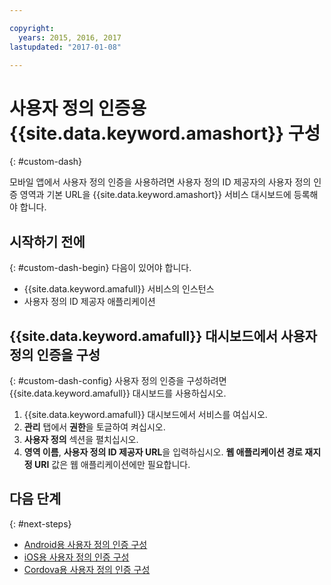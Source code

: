 ```yaml
---

copyright:
  years: 2015, 2016, 2017
lastupdated: "2017-01-08"

---
```


# 사용자 정의 인증용 {{site.data.keyword.amashort}} 구성
{: #custom-dash}


모바일 앱에서 사용자 정의 인증을 사용하려면 사용자 정의 ID 제공자의 사용자 정의 인증 영역과 기본 URL을 {{site.data.keyword.amashort}} 서비스 대시보드에 등록해야 합니다. 

## 시작하기 전에
{: #custom-dash-begin}
다음이 있어야 합니다.
* {{site.data.keyword.amafull}} 서비스의 인스턴스
* 사용자 정의 ID 제공자 애플리케이션

## {{site.data.keyword.amafull}} 대시보드에서 사용자 정의 인증을 구성
{: #custom-dash-config}
사용자 정의 인증을 구성하려면 {{site.data.keyword.amafull}} 대시보드를 사용하십시오. 

1. {{site.data.keyword.amafull}} 대시보드에서 서비스를 여십시오. 
1. **관리** 탭에서 **권한**을 토글하여 켜십시오. 
1. **사용자 정의** 섹션을 펼치십시오. 
1. **영역 이름**, **사용자 정의 ID 제공자 URL**을 입력하십시오. **웹 애플리케이션 경로 재지정 URI** 값은 웹 애플리케이션에만 필요합니다. 

## 다음 단계
{: #next-steps}
* [Android용 사용자 정의 인증 구성](custom-auth-android.html)
* [iOS용 사용자 정의 인증 구성](custom-auth-ios-swift-sdk.html)
* [Cordova용 사용자 정의 인증 구성](custom-auth-cordova.html)
